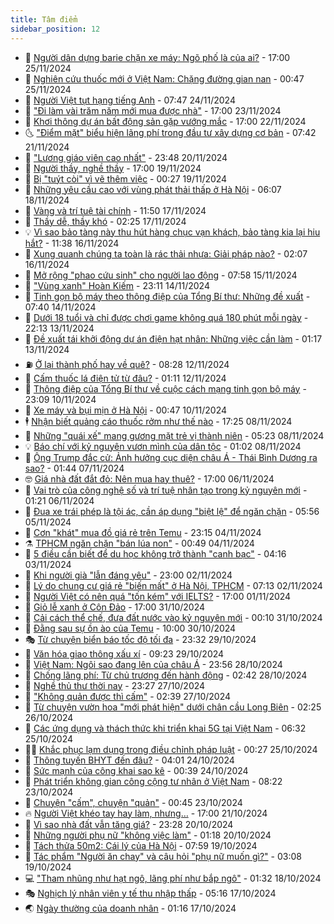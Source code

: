 ```yaml
---
title: Tâm điểm
sidebar_position: 12
---
```


<!-- dantri-tam-diem:START -->
- 🚦 [Người dân dựng barie chặn xe máy: Ngõ phố là của ai?](https://dantri.com.vn/tam-diem/nguoi-dan-dung-barie-chan-xe-may-ngo-pho-la-cua-ai-20241125191718169.htm) - 17:00 25/11/2024
- 🫶 [Nghiên cứu thuốc mới ở Việt Nam: Chặng đường gian nan](https://dantri.com.vn/tam-diem/nghien-cuu-thuoc-moi-o-viet-nam-chang-duong-gian-nan-20241125074730163.htm) - 00:47 25/11/2024
- 🦏 [Người Việt tụt hạng tiếng Anh](https://dantri.com.vn/tam-diem/nguoi-viet-tut-hang-tieng-anh-20241123134259383.htm) - 07:47 24/11/2024
- 🧰 [&quot;Đi làm vài trăm năm mới mua được nhà&quot;](https://dantri.com.vn/tam-diem/di-lam-vai-tram-nam-moi-mua-duoc-nha-20241123135246526.htm) - 17:00 23/11/2024
- 🙉 [Khơi thông dự án bất động sản gặp vướng mắc](https://dantri.com.vn/tam-diem/khoi-thong-du-an-bat-dong-san-gap-vuong-mac-20241121210805220.htm) - 17:00 22/11/2024
- 🌜 [&quot;Điểm mặt&quot; biểu hiện lãng phí trong đầu tư xây dựng cơ bản](https://dantri.com.vn/tam-diem/diem-mat-bieu-hien-lang-phi-trong-dau-tu-xay-dung-co-ban-20241121082302875.htm) - 07:42 21/11/2024
- 🤔 [&quot;Lương giáo viên cao nhất&quot;](https://dantri.com.vn/tam-diem/luong-giao-vien-cao-nhat-20241121064807771.htm) - 23:48 20/11/2024
- 🤩 [Người thầy, nghề thầy](https://dantri.com.vn/tam-diem/nguoi-thay-nghe-thay-20241119205312590.htm) - 17:00 19/11/2024
- 🦅 [Bị &quot;tuýt còi&quot; vì vẽ thêm việc](https://dantri.com.vn/tam-diem/bi-tuyt-coi-vi-ve-them-viec-20241119072601085.htm) - 00:27 19/11/2024
- 💫 [Những yêu cầu cao với vùng phát thải thấp ở Hà Nội](https://dantri.com.vn/tam-diem/nhung-yeu-cau-cao-voi-vung-phat-thai-thap-o-ha-noi-20241118072049815.htm) - 06:07 18/11/2024
- 🤗 [Vàng và trí tuệ tài chính](https://dantri.com.vn/tam-diem/vang-va-tri-tue-tai-chinh-20241117104449497.htm) - 11:50 17/11/2024
- 🫶 [Thầy dễ, thầy khó](https://dantri.com.vn/tam-diem/thay-de-thay-kho-20241117092519879.htm) - 02:25 17/11/2024
- 💡 [Vì sao bảo tàng này thu hút hàng chục vạn khách, bảo tàng kia lại hiu hắt?](https://dantri.com.vn/tam-diem/vi-sao-bao-tang-nay-thu-hut-hang-chuc-van-khach-bao-tang-kia-lai-hiu-hat-20241116175604400.htm) - 11:38 16/11/2024
- 🌮 [Xung quanh chúng ta toàn là rác thải nhựa: Giải pháp nào?](https://dantri.com.vn/tam-diem/xung-quanh-chung-ta-toan-la-rac-thai-nhua-giai-phap-nao-20241116072832736.htm) - 02:07 16/11/2024
- 🌊 [Mở rộng &quot;phao cứu sinh&quot; cho người lao động](https://dantri.com.vn/tam-diem/mo-rong-phao-cuu-sinh-cho-nguoi-lao-dong-20241115114721510.htm) - 07:58 15/11/2024
- 👹 [&quot;Vùng xanh&quot; Hoàn Kiếm](https://dantri.com.vn/tam-diem/vung-xanh-hoan-kiem-20241114231845307.htm) - 23:11 14/11/2024
- 🤩 [Tinh gọn bộ máy theo thông điệp của Tổng Bí thư: Những đề xuất](https://dantri.com.vn/tam-diem/tinh-gon-bo-may-theo-thong-diep-cua-tong-bi-thu-nhung-de-xuat-20241114144022466.htm) - 07:40 14/11/2024
- 💄 [Dưới 18 tuổi và chỉ được chơi game không quá 180 phút mỗi ngày](https://dantri.com.vn/tam-diem/duoi-18-tuoi-va-chi-duoc-choi-game-khong-qua-180-phut-moi-ngay-20241113190128854.htm) - 22:13 13/11/2024
- 🦣 [Đề xuất tái khởi động dự án điện hạt nhân: Những việc cần làm](https://dantri.com.vn/tam-diem/de-xuat-tai-khoi-dong-du-an-dien-hat-nhan-nhung-viec-can-lam-20241113081400736.htm) - 01:17 13/11/2024
- ⛽️ [Ở lại thành phố hay về quê?](https://dantri.com.vn/tam-diem/o-lai-thanh-pho-hay-ve-que-20241112152631130.htm) - 08:28 12/11/2024
- 🌁 [Cấm thuốc lá điện tử từ đâu?](https://dantri.com.vn/tam-diem/cam-thuoc-la-dien-tu-tu-dau-20241112052532640.htm) - 01:11 12/11/2024
- 🥳 [Thông điệp của Tổng Bí thư về cuộc cách mạng tinh gọn bộ máy](https://dantri.com.vn/tam-diem/thong-diep-cua-tong-bi-thu-ve-cuoc-cach-mang-tinh-gon-bo-may-20241110235237117.htm) - 23:09 10/11/2024
- 🧐 [Xe máy và bụi mịn ở Hà Nội](https://dantri.com.vn/tam-diem/xe-may-va-bui-min-o-ha-noi-20241110001325472.htm) - 00:47 10/11/2024
- 🕴 [Nhận biết quảng cáo thuốc rởm như thế nào](https://dantri.com.vn/tam-diem/nhan-biet-quang-cao-thuoc-rom-nhu-the-nao-20241108084639110.htm) - 17:25 08/11/2024
- 🥳 [Những &quot;quái xế&quot; mang gương mặt trẻ vị thành niên](https://dantri.com.vn/tam-diem/nhung-quai-xe-mang-guong-mat-tre-vi-thanh-nien-20241108081535709.htm) - 05:23 08/11/2024
- 💡 [Báo chí với kỷ nguyên vươn mình của dân tộc](https://dantri.com.vn/tam-diem/bao-chi-voi-ky-nguyen-vuon-minh-cua-dan-toc-20241108070716020.htm) - 01:02 08/11/2024
- 🦣 [Ông Trump đắc cử: Ảnh hưởng cục diện châu Á - Thái Bình Dương ra sao?](https://dantri.com.vn/tam-diem/ong-trump-dac-cu-anh-huong-cuc-dien-chau-a-thai-binh-duong-ra-sao-20241107084429681.htm) - 01:44 07/11/2024
- 🤓 [Giá nhà đất đắt đỏ: Nên mua hay thuê?](https://dantri.com.vn/tam-diem/gia-nha-dat-dat-do-nen-mua-hay-thue-20241106215945976.htm) - 17:00 06/11/2024
- 🤭 [Vai trò của công nghệ số và trí tuệ nhân tạo trong kỷ nguyên mới](https://dantri.com.vn/tam-diem/vai-tro-cua-cong-nghe-so-va-tri-tue-nhan-tao-trong-ky-nguyen-moi-20241106072558331.htm) - 01:21 06/11/2024
- 🌮 [Đua xe trái phép là tội ác, cần áp dụng &quot;biệt lệ&quot; để ngăn chặn](https://dantri.com.vn/tam-diem/dua-xe-trai-phep-la-toi-ac-can-ap-dung-biet-le-de-ngan-chan-20241105091132681.htm) - 05:56 05/11/2024
- 🗽 [Cơn &quot;khát&quot; mua đồ giá rẻ trên Temu](https://dantri.com.vn/tam-diem/con-khat-mua-do-gia-re-tren-temu-20241105061523306.htm) - 23:15 04/11/2024
- ⚗️ [TPHCM ngăn chặn &quot;bán lúa non&quot;](https://dantri.com.vn/tam-diem/tphcm-ngan-chan-ban-lua-non-20241104073351190.htm) - 00:49 04/11/2024
- 🥰 [5 điều cần biết để du học không trở thành &quot;canh bạc&quot;](https://dantri.com.vn/tam-diem/5-dieu-can-biet-de-du-hoc-khong-tro-thanh-canh-bac-20241103080521608.htm) - 04:16 03/11/2024
- 🚀 [Khi người già &quot;lẫn đáng yêu&quot;](https://dantri.com.vn/tam-diem/khi-nguoi-gia-lan-dang-yeu-20241102224331179.htm) - 23:00 02/11/2024
- 🎊 [Lý do chung cư giá rẻ &quot;biến mất&quot; ở Hà Nội, TPHCM](https://dantri.com.vn/tam-diem/ly-do-chung-cu-gia-re-bien-mat-o-ha-noi-tphcm-20241101155822137.htm) - 07:13 02/11/2024
- 🦣 [Người Việt có nên quá &quot;tốn kém&quot; với IELTS?](https://dantri.com.vn/tam-diem/nguoi-viet-co-nen-qua-ton-kem-voi-ielts-20241031204039881.htm) - 17:00 01/11/2024
- 🎃 [Giỏ lễ xanh ở Côn Đảo](https://dantri.com.vn/tam-diem/gio-le-xanh-o-con-dao-20241031232158714.htm) - 17:00 31/10/2024
- 💂 [Cải cách thể chế, đưa đất nước vào kỷ nguyên mới](https://dantri.com.vn/tam-diem/cai-cach-the-che-dua-dat-nuoc-vao-ky-nguyen-moi-20241031070939223.htm) - 00:10 31/10/2024
- 🦒 [Đằng sau sự ồn ào của Temu](https://dantri.com.vn/tam-diem/dang-sau-su-on-ao-cua-temu-20241030151454015.htm) - 10:00 30/10/2024
- 🎭 [Từ chuyện biển báo tốc độ tối đa](https://dantri.com.vn/tam-diem/tu-chuyen-bien-bao-toc-do-toi-da-20241029221349143.htm) - 23:32 29/10/2024
- 📝 [Văn hóa giao thông xấu xí](https://dantri.com.vn/tam-diem/van-hoa-giao-thong-xau-xi-20241029141132968.htm) - 09:23 29/10/2024
- 🦄 [Việt Nam: Ngôi sao đang lên của châu Á](https://dantri.com.vn/tam-diem/viet-nam-ngoi-sao-dang-len-cua-chau-a-20241029065545883.htm) - 23:56 28/10/2024
- 🚀 [Chống lãng phí: Từ chủ trương đến hành động](https://dantri.com.vn/tam-diem/chong-lang-phi-tu-chu-truong-den-hanh-dong-20241028083413832.htm) - 02:42 28/10/2024
- 💂 [Nghề thủ thư thời nay](https://dantri.com.vn/tam-diem/nghe-thu-thu-thoi-nay-20241027134842594.htm) - 23:27 27/10/2024
- 👀 [&quot;Không quản được thì cấm&quot;](https://dantri.com.vn/tam-diem/khong-quan-duoc-thi-cam-20241027093902627.htm) - 02:39 27/10/2024
- 🚦 [Từ chuyện vườn hoa &quot;mới phát hiện&quot; dưới chân cầu Long Biên](https://dantri.com.vn/tam-diem/tu-chuyen-vuon-hoa-moi-phat-hien-duoi-chan-cau-long-bien-20241026084322533.htm) - 02:25 26/10/2024
- 💃 [Các ứng dụng và thách thức khi triển khai 5G tại Việt Nam](https://dantri.com.vn/tam-diem/cac-ung-dung-va-thach-thuc-khi-trien-khai-5g-tai-viet-nam-20241025133201371.htm) - 06:32 25/10/2024
- 🧑‍💻 [Khắc phục lạm dụng trong điều chỉnh pháp luật](https://dantri.com.vn/tam-diem/khac-phuc-lam-dung-trong-dieu-chinh-phap-luat-20241025072742655.htm) - 00:27 25/10/2024
- 🥰 [Thông tuyến BHYT đến đâu?](https://dantri.com.vn/tam-diem/thong-tuyen-bhyt-den-dau-20241024102418432.htm) - 04:01 24/10/2024
- 🥳 [Sức mạnh của công khai sao kê](https://dantri.com.vn/tam-diem/suc-manh-cua-cong-khai-sao-ke-20241024073910401.htm) - 00:39 24/10/2024
- 🥳 [Phát triển không gian công cộng tư nhân ở Việt Nam](https://dantri.com.vn/tam-diem/phat-trien-khong-gian-cong-cong-tu-nhan-o-viet-nam-20241023093317162.htm) - 08:22 23/10/2024
- 🎉 [Chuyện &quot;cấm&quot;, chuyện &quot;quản&quot;](https://dantri.com.vn/tam-diem/chuyen-cam-chuyen-quan-20241023065758397.htm) - 00:45 23/10/2024
- 🔥 [Người Việt khéo tay hay làm, nhưng…](https://dantri.com.vn/tam-diem/nguoi-viet-kheo-tay-hay-lam-nhung-20241021194258621.htm) - 17:00 21/10/2024
- 🥸 [Vì sao nhà đất vẫn tăng giá?](https://dantri.com.vn/tam-diem/vi-sao-nha-dat-van-tang-gia-20241020181031764.htm) - 23:28 20/10/2024
- 💯 [Những người phụ nữ &quot;không việc làm&quot;](https://dantri.com.vn/tam-diem/nhung-nguoi-phu-nu-khong-viec-lam-20241020074555923.htm) - 01:18 20/10/2024
- 🦏 [Tách thửa 50m2: Cái lý của Hà Nội](https://dantri.com.vn/tam-diem/tach-thua-50m2-cai-ly-cua-ha-noi-20241019084208101.htm) - 07:59 19/10/2024
- 👹 [Tác phẩm &quot;Người ăn chay&quot; và câu hỏi &quot;phụ nữ muốn gì?&quot;](https://dantri.com.vn/tam-diem/tac-pham-nguoi-an-chay-va-cau-hoi-phu-nu-muon-gi-20241018183828780.htm) - 03:08 19/10/2024
- 💻 [&quot;Tham nhũng như hạt ngô, lãng phí như bắp ngô&quot;](https://dantri.com.vn/tam-diem/tham-nhung-nhu-hat-ngo-lang-phi-nhu-bap-ngo-20241018083142753.htm) - 01:32 18/10/2024
- 🎭 [Nghịch lý nhân viên y tế thu nhập thấp](https://dantri.com.vn/tam-diem/nghich-ly-nhan-vien-y-te-thu-nhap-thap-20241017073118648.htm) - 05:16 17/10/2024
- 🌏 [Ngày thường của doanh nhân](https://dantri.com.vn/tam-diem/ngay-thuong-cua-doanh-nhan-20241017064525359.htm) - 01:16 17/10/2024<!-- dantri-tam-diem:END -->
